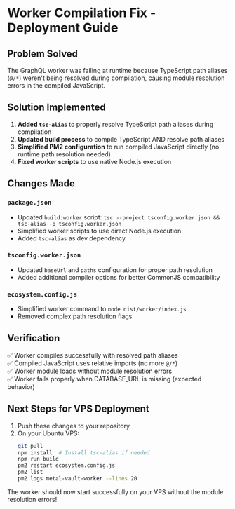 # Worker Compilation Fix - Deployment Guide

## Problem Solved
The GraphQL worker was failing at runtime because TypeScript path aliases (`@/*`) weren't being resolved during compilation, causing module resolution errors in the compiled JavaScript.

## Solution Implemented
1. **Added `tsc-alias`** to properly resolve TypeScript path aliases during compilation
2. **Updated build process** to compile TypeScript AND resolve path aliases
3. **Simplified PM2 configuration** to run compiled JavaScript directly (no runtime path resolution needed)
4. **Fixed worker scripts** to use native Node.js execution

## Changes Made

### `package.json`
- Updated `build:worker` script: `tsc --project tsconfig.worker.json && tsc-alias -p tsconfig.worker.json`
- Simplified worker scripts to use direct Node.js execution
- Added `tsc-alias` as dev dependency

### `tsconfig.worker.json`
- Updated `baseUrl` and `paths` configuration for proper path resolution
- Added additional compiler options for better CommonJS compatibility

### `ecosystem.config.js`
- Simplified worker command to `node dist/worker/index.js`
- Removed complex path resolution flags

## Verification
✅ Worker compiles successfully with resolved path aliases  
✅ Compiled JavaScript uses relative imports (no more `@/*`)  
✅ Worker module loads without module resolution errors  
✅ Worker fails properly when DATABASE_URL is missing (expected behavior)  

## Next Steps for VPS Deployment
1. Push these changes to your repository
2. On your Ubuntu VPS:
   ```bash
   git pull
   npm install  # Install tsc-alias if needed
   npm run build
   pm2 restart ecosystem.config.js
   pm2 list
   pm2 logs metal-vault-worker --lines 20
   ```

The worker should now start successfully on your VPS without the module resolution errors!
